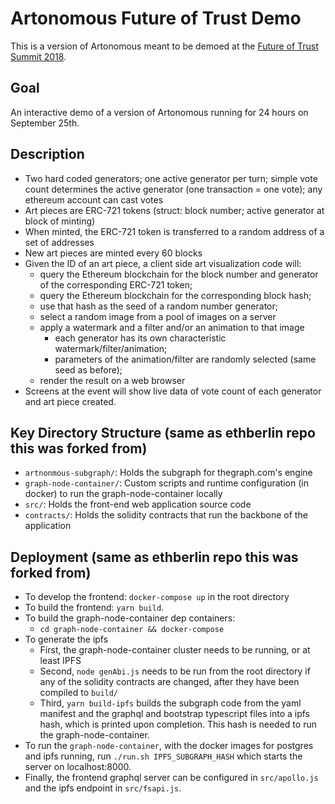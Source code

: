 # Artonomous Future of Trust Demo

This is a version of Artonomous meant to be demoed at the [Future of Trust Summit 2018](https://futureoftrust.eu/).

## Goal
An interactive demo of a version of Artonomous running for 24 hours on September 25th.

## Description
* Two hard coded generators; one active generator per turn; simple vote count determines the active generator (one transaction = one vote); any ethereum account can cast votes
* Art pieces are ERC-721 tokens (struct: block number; active generator at block of minting)
* When minted, the ERC-721 token is transferred to a random address of a set of addresses
* New art pieces are minted every 60 blocks 
* Given the ID of an art piece, a client side art visualization code will:
  * query the Ethereum blockchain for the block number and generator of the corresponding ERC-721 token;
  * query the Ethereum blockchain for the corresponding block hash;
  * use that hash as the seed of a random number generator;
  * select a random image from a pool of images on a server
  * apply a watermark and a filter and/or an animation to that image
    * each generator has its own characteristic watermark/filter/animation; 
    * parameters of the animation/filter are randomly selected (same seed as before);
  * render the result on a web browser
* Screens at the event will show live data of vote count of each generator and art piece created.

## Key Directory Structure (same as ethberlin repo this was forked from)
* `artnonmous-subgraph/`: Holds the subgraph for thegraph.com's engine
* `graph-node-container/`: Custom scripts and runtime configuration (in docker) to run the graph-node-container locally
* `src/`: Holds the front-end web application source code
* `contracts/`: Holds the solidity contracts that run the backbone of the application 

## Deployment (same as ethberlin repo this was forked from)
* To develop the frontend: `docker-compose up` in the root directory
* To build the frontend: `yarn build`.
* To build the graph-node-container dep containers: 
  * `cd graph-node-container && docker-compose`
* To generate the ipfs 
  * First, the graph-node-container cluster needs to be running, or at least IPFS
  * Second, `node genAbi.js` needs to be run from the root directory if any of the solidity contracts are changed, after they have been compiled to `build/`
  * Third, `yarn build-ipfs` builds the subgraph code from the yaml manifest and the graphql and bootstrap typescript files into a ipfs hash, which is printed upon completion. This hash is needed to run the graph-node-container.
* To run the `graph-node-container`, with the docker images for postgres and ipfs running, run `./run.sh IPFS_SUBGRAPH_HASH` which starts the server on localhost:8000.
* Finally, the frontend graphql server can be configured in `src/apollo.js` and the ipfs endpoint in `src/fsapi.js`.
